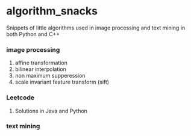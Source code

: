 # algorithm_snacks
Snippets of little algorithms used in image processing and text mining in both Python and C++


### image processing
1. affine transformation
2. bilinear interpolation
3. non maximum supperession
4. scale invariant feature transform (sift)


### Leetcode
1. Solutions in Java and Python


### text mining


